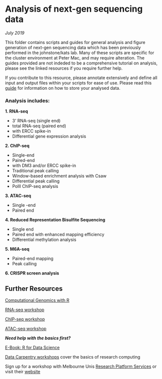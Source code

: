 # Analysis of next-gen sequencing data
*July 2019* 

This folder contains scripts and guides for general analysis and figure generation of next-gen sequencing data which has been previously performed in the johnstone/kats lab. 
Many of these scripts are specific for the cluster environment at Peter Mac, and may require alteration. The guides provided are not indeded to be a comprehensive tutorial on analysis, please see the linked resources if you require further help.  

If you contribute to this resource, please annotate extensively and define all input and output files within your scripts for ease of use. Please read this [guide](Data_Storage_Guide.md) for information on how to store your analysed data. 

### Analysis includes: 

**1. RNA-seq**
* 3' RNA-seq (single end) 
* total RNA-seq (paired end) 
* with ERCC spike-in
* Differential gene expression analysis

**2. ChIP-seq**

* Single-end 
* Paired-end
* with DM3 and/or ERCC spike-in
* Traditional peak calling 
* Window-based enrichment analysis with Csaw
* Differential peak calling
* PolII ChIP-seq analysis

**3. ATAC-seq**
* Single -end 
* Paired end 

**4. Reduced Representation Bisulfite Sequencing**

* Single end 
* Paired end with enhanced mapping efficiency
* Differential methylation analysis

**5. M6A-seq**
* Paired-end mapping
* Peak calling

**6. CRISPR screen analysis**

## Further Resources 

[Computational Genomics with R](http://compgenomr.github.io/book/)

[RNA-seq workshop](http://combine-australia.github.io/RNAseq-R/)

[ChIP-seq workshop](https://github.com/crazyhottommy/ChIP-seq-analysis)

[ATAC-seq workshop](https://informatics.fas.harvard.edu/atac-seq-guidelines.html)

*__Need help with the basics first?__*

[E-Book: R for Data Science](https://r4ds.had.co.nz) 

[Data Carpentry workshops](https://software-carpentry.org/lessons/) cover the basics of research computing

Sign up for a workshop with Melbourne Unis [Research Platform Services](https://www.eventbrite.com.au/o/research-platforms-services-10600096884) or visit their [website](https://research.unimelb.edu.au/infrastructure/research-platform-services#training)
